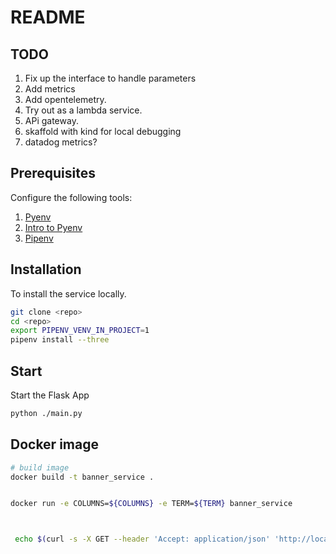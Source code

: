 # README

## TODO
1) Fix up the interface to handle parameters
1) Add metrics
1) Add opentelemetry.  
1) Try out as a lambda service.
1) APi gateway. 
1) skaffold with kind for local debugging
1) datadog metrics? 

## Prerequisites

Configure the following tools:

1. [Pyenv](https://github.com/pyenv/pyenv)
1. [Intro to Pyenv](https://realpython.com/intro-to-pyenv/)
1. [Pipenv](https://realpython.com/pipenv-guide/)

## Installation

To install the service locally.

```sh
git clone <repo>
cd <repo>
export PIPENV_VENV_IN_PROJECT=1
pipenv install --three
```

## Start

Start the Flask App

```sh
python ./main.py
```
## Docker image
```sh
# build image
docker build -t banner_service .


docker run -e COLUMNS=${COLUMNS} -e TERM=${TERM} banner_service



 echo $(curl -s -X GET --header 'Accept: application/json' 'http://localhost:5000/api/banner?message=hello')

 
```

